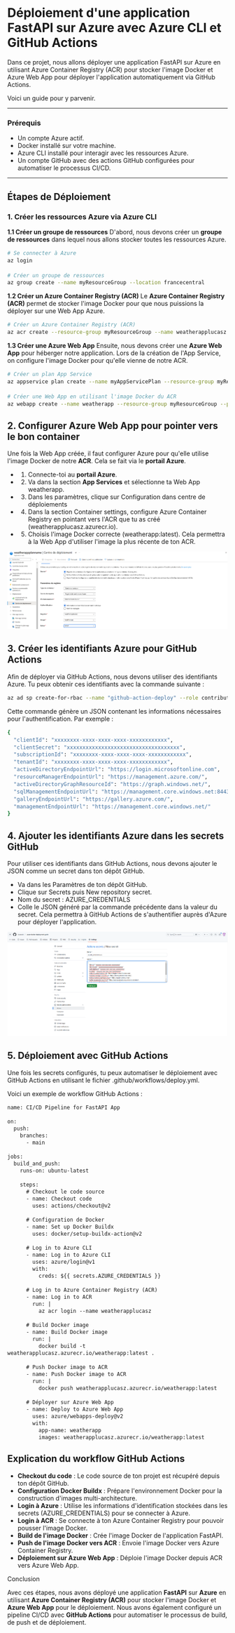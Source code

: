 # Déploiement d'une application FastAPI sur Azure avec Azure CLI et GitHub Actions
Dans ce projet, nous allons déployer une application FastAPI sur Azure en utilisant Azure Container Registry (ACR) pour stocker l'image Docker et Azure Web App pour déployer l'application automatiquement via GitHub Actions.

Voici un guide pour y parvenir.
***
### Prérequis
- Un compte Azure actif.
- Docker installé sur votre machine.
- Azure CLI installé pour interagir avec les ressources Azure.
- Un compte GitHub avec des actions GitHub configurées pour automatiser le processus CI/CD.
*** 
## Étapes de Déploiement
### 1. Créer les ressources Azure via Azure CLI

**1.1 Créer un groupe de ressources**
D'abord, nous devons créer un **groupe de ressources** dans lequel nous allons stocker toutes les ressources Azure.

```bash
# Se connecter à Azure
az login

# Créer un groupe de ressources
az group create --name myResourceGroup --location francecentral
```
**1.2 Créer un Azure Container Registry (ACR)**
Le **Azure Container Registry (ACR)** permet de stocker l'image Docker pour que nous puissions la déployer sur une Web App Azure.
```bash
# Créer un Azure Container Registry (ACR)
az acr create --resource-group myResourceGroup --name weatherapplucasz --sku Basic
```
**1.3 Créer une Azure Web App**
Ensuite, nous devons créer une **Azure Web App** pour héberger notre application. Lors de la création de l'App Service, on configure l'image Docker pour qu'elle vienne de notre ACR.

```bash
# Créer un plan App Service
az appservice plan create --name myAppServicePlan --resource-group myResourceGroup --sku B1 --is-linux

# Créer une Web App en utilisant l'image Docker du ACR
az webapp create --name weatherapp --resource-group myResourceGroup --plan myAppServicePlan --deployment-container-image-name weatherapplucasz.azurecr.io/weatherapp:latest
```

## 2. Configurer Azure Web App pour pointer vers le bon container
Une fois la Web App créée, il faut configurer Azure pour qu'elle utilise l'image Docker de notre **ACR**. Cela se fait via le **portail Azure**.

- 1. Connecte-toi au **portail Azure**.
- 2. Va dans la section **App Services** et sélectionne ta Web App weatherapp.
- 3. Dans les paramètres, clique sur Configuration dans centre de déploiements
- 4. Dans la section Container settings, configure Azure Container Registry en pointant vers l'ACR que tu as créé (weatherapplucasz.azurecr.io).
- 5. Choisis l'image Docker correcte (weatherapp:latest).
Cela permettra à la Web App d'utiliser l'image la plus récente de ton ACR.

![alt text](image.png)

## 3. Créer les identifiants Azure pour GitHub Actions
Afin de déployer via GitHub Actions, nous devons utiliser des identifiants Azure. Tu peux obtenir ces identifiants avec la commande suivante :
```bash
az ad sp create-for-rbac --name "github-action-deploy" --role contributor --scopes /subscriptions/<subscription-id>/resourceGroups/myResourceGroup --sdk-auth

```
Cette commande génère un JSON contenant les informations nécessaires pour l'authentification. Par exemple :
```bash
{
  "clientId": "xxxxxxxx-xxxx-xxxx-xxxx-xxxxxxxxxxxx",
  "clientSecret": "xxxxxxxxxxxxxxxxxxxxxxxxxxxxxxxxxxxx",
  "subscriptionId": "xxxxxxxx-xxxx-xxxx-xxxx-xxxxxxxxxxxx",
  "tenantId": "xxxxxxxx-xxxx-xxxx-xxxx-xxxxxxxxxxxx",
  "activeDirectoryEndpointUrl": "https://login.microsoftonline.com",
  "resourceManagerEndpointUrl": "https://management.azure.com/",
  "activeDirectoryGraphResourceId": "https://graph.windows.net/",
  "sqlManagementEndpointUrl": "https://management.core.windows.net:8443/",
  "galleryEndpointUrl": "https://gallery.azure.com/",
  "managementEndpointUrl": "https://management.core.windows.net/"
}
```

## 4. Ajouter les identifiants Azure dans les secrets GitHub
Pour utiliser ces identifiants dans GitHub Actions, nous devons ajouter le JSON comme un secret dans ton dépôt GitHub.

- Va dans les Paramètres de ton dépôt GitHub.
- Clique sur Secrets puis New repository secret.
- Nom du secret : AZURE_CREDENTIALS
- Colle le JSON généré par la commande précédente dans la valeur du secret.
Cela permettra à GitHub Actions de s'authentifier auprès d'Azure pour déployer l'application.

![alt text](image-1.png)

## 5. Déploiement avec GitHub Actions
Une fois les secrets configurés, tu peux automatiser le déploiement avec GitHub Actions en utilisant le fichier .github/workflows/deploy.yml.

Voici un exemple de workflow GitHub Actions :
```YML
name: CI/CD Pipeline for FastAPI App

on:
  push:
    branches:
      - main

jobs:
  build_and_push:
    runs-on: ubuntu-latest

    steps:
      # Checkout le code source
      - name: Checkout code
        uses: actions/checkout@v2

      # Configuration de Docker
      - name: Set up Docker Buildx
        uses: docker/setup-buildx-action@v2

      # Log in to Azure CLI
      - name: Log in to Azure CLI
        uses: azure/login@v1
        with:
          creds: ${{ secrets.AZURE_CREDENTIALS }}

      # Log in to Azure Container Registry (ACR)
      - name: Log in to ACR
        run: |
          az acr login --name weatherapplucasz

      # Build Docker image
      - name: Build Docker image
        run: |
          docker build -t weatherapplucasz.azurecr.io/weatherapp:latest .

      # Push Docker image to ACR
      - name: Push Docker image to ACR
        run: |
          docker push weatherapplucasz.azurecr.io/weatherapp:latest

      # Déployer sur Azure Web App
      - name: Deploy to Azure Web App
        uses: azure/webapps-deploy@v2
        with:
          app-name: weatherapp
          images: weatherapplucasz.azurecr.io/weatherapp:latest

```

## Explication du workflow GitHub Actions
- **Checkout du code** : Le code source de ton projet est récupéré depuis ton dépôt GitHub.
- **Configuration Docker Buildx** : Prépare l'environnement Docker pour la construction d'images multi-architecture.
- **Login à Azure** : Utilise les informations d'identification stockées dans les secrets (AZURE_CREDENTIALS) pour se connecter à Azure.
- **Login à ACR** : Se connecte à ton Azure Container Registry pour pouvoir pousser l'image Docker.
- **Build de l'image Docker** : Crée l'image Docker de l'application FastAPI.
- **Push de l'image Docker vers ACR** : Envoie l'image Docker vers Azure Container Registry.
- **Déploiement sur Azure Web App** : Déploie l'image Docker depuis ACR vers Azure Web App.

Conclusion

Avec ces étapes, nous avons déployé une application **FastAPI** sur **Azure** en utilisant **Azure Container Registry (ACR)** pour stocker l'image Docker et **Azure Web App** pour le déploiement. Nous avons également configuré un pipeline CI/CD avec **GitHub Actions** pour automatiser le processus de build, de push et de déploiement.